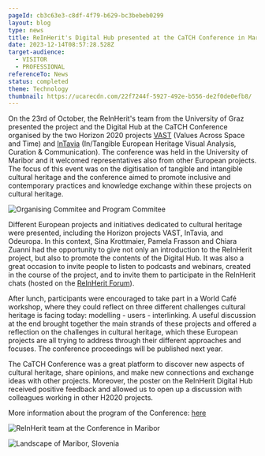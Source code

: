 ```yaml
---
pageId: cb3c63e3-c8df-4f79-b629-bc3bebeb0299
layout: blog
type: news
title: ReInHerit's Digital Hub presented at the CaTCH Conference in Maribor
date: 2023-12-14T08:57:28.528Z
target-audience:
  - VISITOR
  - PROFESSIONAL
referenceTo: News
status: completed
theme: Technology
thumbnail: https://ucarecdn.com/22f7244f-5927-492e-b556-de2f0de0efb8/
---
```

On the 23rd of October, the ReInHerit's team from the University of Graz presented the project and the Digital Hub at the CaTCH Conference organised by the two Horizon 2020 projects [VAST](https://www.vast-project.eu/) (Values Across Space and Time) and [InTavia](https://intavia.eu/) (In/Tangible European Heritage Visual Analysis, Curation & Communication). The conference was held in the University of Maribor and it welcomed representatives also from other European projects. The focus of this event was on the digitisation of tangible and intangible cultural heritage and the conference aimed to promote inclusive and contemporary practices and knowledge exchange within these projects on cultural heritage.

![Organising Commitee and Program Commitee](https://ucarecdn.com/a447fe2d-5536-457d-bf77-d72b72d8240c/ "Organising Commitee and Program Commitee")

Different European projects and initiatives dedicated to cultural heritage were presented, including the Horizon projects VAST, InTavia, and Odeuropa. In this context, Sina Krottmaier, Pamela Frasson and Chiara Zuanni had the opportunity to give not only an introduction to the ReInHerit project, but also to promote the contents of the Digital Hub. It was also a great occasion to invite people to listen to podcasts and webinars, created in the course of the project, and to invite them to participate in the ReInHerit chats (hosted on the [ReInHerit Forum](https://reinherit-hub.eu/forum/)). 

After lunch, participants were encouraged to take part in a World Café workshop, where they could reflect on three different challenges cultural heritage is facing today: modelling - users - interlinking. A useful discussion at the end brought together the main strands of these projects and offered a reflection on the challenges in cultural heritage, which these European projects are all trying to address through their different approaches and focuses. The conference proceedings will be published next year.

The CaTCH Conference was a great platform to discover new aspects of cultural heritage, share opinions, and make new connections and exchange ideas with other projects. Moreover, the poster on the ReInHerit Digital Hub received positive feedback and allowed us to open up a discussion with colleagues working in other H2020 projects.

More information about the program of the Conference: [here](https://www.vast-project.eu/news-events/catch-conference/)

![ReInHerit team at the Conference in Maribor](https://ucarecdn.com/d7ab2d35-b673-4b98-a23f-4d509a7c9c3f/ "ReInHerit team at the Conference in Maribor")

![Landscape of Maribor, Slovenia](https://ucarecdn.com/694da86f-24d2-495c-a174-dd5e8c85306c/ "Landscape of Maribor, Slovenia")